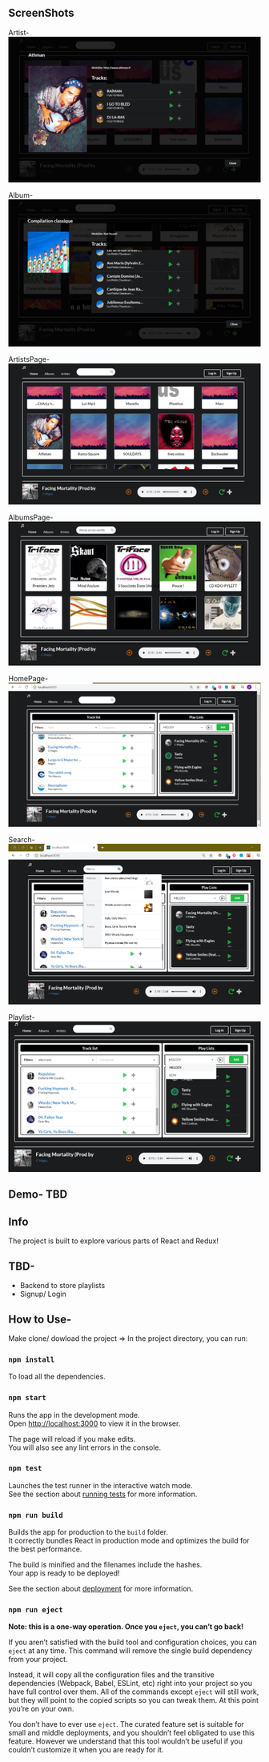 ## ScreenShots
Artist- 
![](ScreenShots/Artist.PNG "Artist")

Album- 
![](ScreenShots/Album.PNG)

ArtistsPage-
![](ScreenShots/ArtistsPage.PNG)

AlbumsPage-
![](ScreenShots/AlbumsPage.PNG)

HomePage-
![](ScreenShots/HomePage.PNG)

Search-
![](ScreenShots/Search.PNG)

Playlist-
![](ScreenShots/Playlist.PNG)

## Demo- TBD

## Info
The project is built to explore various parts of React and Redux! 

## TBD- 
 * Backend to store playlists
 * Signup/ Login 


## How to Use- 
Make clone/ dowload the project => In the project directory, you can run:

### `npm install`
To load all the dependencies. 

### `npm start`

Runs the app in the development mode.<br />
Open [http://localhost:3000](http://localhost:3000) to view it in the browser.

The page will reload if you make edits.<br />
You will also see any lint errors in the console.

### `npm test`

Launches the test runner in the interactive watch mode.<br />
See the section about [running tests](https://facebook.github.io/create-react-app/docs/running-tests) for more information.

### `npm run build`

Builds the app for production to the `build` folder.<br />
It correctly bundles React in production mode and optimizes the build for the best performance.

The build is minified and the filenames include the hashes.<br />
Your app is ready to be deployed!

See the section about [deployment](https://facebook.github.io/create-react-app/docs/deployment) for more information.

### `npm run eject`

**Note: this is a one-way operation. Once you `eject`, you can’t go back!**

If you aren’t satisfied with the build tool and configuration choices, you can `eject` at any time. This command will remove the single build dependency from your project.

Instead, it will copy all the configuration files and the transitive dependencies (Webpack, Babel, ESLint, etc) right into your project so you have full control over them. All of the commands except `eject` will still work, but they will point to the copied scripts so you can tweak them. At this point you’re on your own.

You don’t have to ever use `eject`. The curated feature set is suitable for small and middle deployments, and you shouldn’t feel obligated to use this feature. However we understand that this tool wouldn’t be useful if you couldn’t customize it when you are ready for it.

